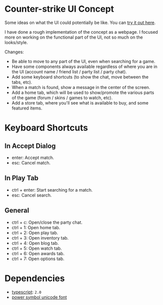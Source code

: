 # Counter-strike UI Concept #

Some ideas on what the UI could potentially be like. You can [try it out here](http://nbpt.eu/games/cs_ui/).

I have done a rough implementation of the concept as a webpage. I focused more on working on the functional part of the UI, not so much on the looks/style.

Changes:
- Be able to move to any part of the UI, even when searching for a game.
- Have some components always available regardless of where you are in the UI (account name / friend list / party list / party chat).
- Add some keyboard shortcuts (to show the chat, move between the tabs, etc).
- When a match is found, show a message in the center of the screen.
- Add a home tab, which will be used to show/promote the various parts of the game (forum / skins / games to watch, etc).
- Add a store tab, where you'll see what is available to buy, and some featured items.


# Keyboard Shortcuts #

## In Accept Dialog #

- enter: Accept match.
- esc: Cancel match.

## In Play Tab ##

- ctrl + enter: Start searching for a match.
- esc: Cancel search.

## General ##

- ctrl + c: Open/close the party chat.
- ctrl + 1: Open home tab.
- ctrl + 2: Open play tab.
- ctrl + 3: Open inventory tab.
- ctrl + 4: Open blog tab.
- ctrl + 5: Open watch tab.
- ctrl + 6: Open awards tab.
- ctrl + 7: Open options tab.


# Dependencies #

- [typescript](https://www.typescriptlang.org/): `2.0`
- [power symbol unicode font](http://unicodepowersymbol.com/)